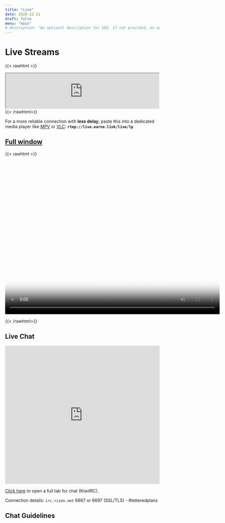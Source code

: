 ```yaml
---
title: "Live"
date: 2020-12-21
draft: false
menu: "main"
# description: "An optional description for SEO. If not provided, an automatically created summary will be used."
---
```


# Live Streams

{{< rawhtml >}}
<iframe src="https://gist.github.com/earnestma/2e283423c51457f3b77eecab2e28ff46.pibb" width="500" height="115"></iframe>
{{< /rawhtml>}}

For a more reliable connection with **less delay**, paste this into a dedicated media player like [MPV](https://mpv.io/) or [VLC](https://www.videolan.org/): **`rtmp://live.earne.link/live/lp`**

## [Full window](/live-fullscreen)

{{< rawhtml >}}
<div>
    <video id="videoPlayer" poster="/logo/share.png" controls></video>
</div>
<script src="http://cdn.dashjs.org/v3.1.1/dash.all.min.js"></script>
<script>
(function(){
    var url = "https://live.earne.link/dash/lp.mpd";
    var player = dashjs.MediaPlayer().create();
    player.initialize(document.querySelector("#videoPlayer"), url, true);

})();
</script>

<style>
video {
            width: 700px;
            height: 500px;
        }
</style>
{{< /rawhtml>}}

## Live Chat

<iframe src="https://kiwiirc.com/client/irc.rizon.net/?&theme=mini#letteredplans" style="border:0; width:100%; height:450px;"></iframe>


<a href="https://kiwiirc.com/client/irc.rizon.net/?&theme=mini#letteredplans" target="_blank">Click here</a>
to open a full tab for chat (KiwiIRC).

Connection details: `irc.rizon.net` 6667 or 6697 (SSL/TLS) - #letteredplans

## Chat Guidelines
